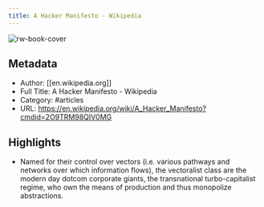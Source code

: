 ```yaml
---
title: A Hacker Manifesto - Wikipedia
---
```

![rw-book-cover](https://readwise-assets.s3.amazonaws.com/static/images/article2.74d541386bbf.png)

## Metadata
- Author: [[en.wikipedia.org]]
- Full Title: A Hacker Manifesto - Wikipedia
- Category: #articles
- URL: https://en.wikipedia.org/wiki/A_Hacker_Manifesto?cmdid=2O9TRM98QIV0MG

## Highlights
- Named for their control over vectors (i.e. various pathways and networks over which information flows), the vectoralist class are the modern day dotcom corporate giants, the transnational turbo-capitalist regime, who own the means of production and thus monopolize abstractions.
